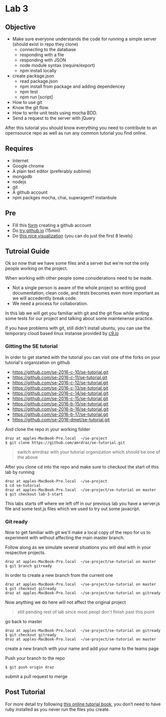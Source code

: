 # Lab 3

## Objective

- Make sure everyone understands the code for running a simple server (should exist in repo they clone)
    - connecting to the database
    - responding with a file
    - responding with JSON
    - node module syntax (require/export)
    - npm install locally
- create package.json
    - read package.json
    - npm install from package and adding dependencey
    - npm test
    - npm run [script]
- How to use git
- Know the git flow.
- How to write unit tests using mocha BDD.
- Send a request to the server with jQuery

After this tutorial you should know everything you need to contribute to an opernsource repo as well as run any common tutorial you find online.


## Requires

- Internet
- Google chrome
- A plain text editor (preferably sublime)
- mongodb
- nodejs
- git
- A github account
- npm packges mocha, chai, superagent? instanbule

## Pre

- Fill this [form](https://docs.google.com/forms/d/1p2NTsF4bZSSeTwakwAbNJaePHwL1VmSQMR0GESy7j2A/viewform) creating a github account
- Do [try.github.io](https://try.github.io) (15min)
- Do [this nice visualization](http://pcottle.github.io/learnGitBranching/) (you can do just the first 8 levels)

## Tutroial Guide

Ok so now that we have some files and a server but we're not the only people working on the project.

When working with other people some considerations need to be made.

- Not a single person is aware of the whole project so writing good documentation, clean code, and tests becomes even more important as we will accedentlly break code.
- We need a process for collaboration.

In this lab we will get you familiar with git and the git flow while writing some tests for our project and talking about some maintenense practice.

If you have problems with git, still didn't install ubuntu, you can use the temporary cloud based linux instanse provided by [c9.io](c9.io)


### Gitting the SE tutorial

In order to get started with the tutorial you can visit one of the forks on your tutorial's organization on github

- https://github.com/se-2016-c-10/se-tutorial.git
- https://github.com/se-2016-c-11/se-tutorial.git
- https://github.com/se-2016-c-12/se-tutorial.git
- https://github.com/se-2016-c-13/se-tutorial.git
- https://github.com/se-2016-c-14/se-tutorial.git
- https://github.com/se-2016-c-15/se-tutorial.git
- https://github.com/se-2016-b-15/se-tutorial.git
- https://github.com/se-2016-b-16/se-tutorial.git
- https://github.com/se-2016-b-17/se-tutorial.git
- https://github.com/se-2016-dmet/se-tutorial.git

And clone the repo in your working folder

```
draz at apples-MacBook-Pro.local  ~/se-project
$ git clone https://github.com/amrdraz/se-tutorial.git
```

> switch amrdraz with your tutorial organization which should be one of the above

After you clone cd into the repo and make sure to checkout the start of this lab by running

```
draz at apples-MacBook-Pro.local  ~/se-project
$ cd se-tutorial
draz at apples-MacBook-Pro.local  ~/se-project/se-tutorial on master
$ git checkout lab-3-start
```

This labs starts off where we left off in our previous lab you have a server.js file and some test.js files which we used to try out some javacript.

### Git ready

Now to get familiar with git we'll make a local copy of the repo for us to experiment with without affecting the main master branch.

Follow along as we simulate several situations you will deal with in your respective projects.

```
draz at apples-MacBook-Pro.local  ~/se-project/se-tutorial on master
$ git branch gitready
```

In order to create a new branch from the current one

```
draz at apples-MacBook-Pro.local  ~/se-project/se-tutorial on master
$ git checkout gitready
draz at apples-MacBook-Pro.local  ~/se-project/se-tutorial on gitready
```

Now anything we do here will not affect the original project


> still pending rest of lab since most peopl don't finish past this point

go back to master


```
draz at apples-MacBook-Pro.local  ~/se-project/se-tutorial on gitready
$ git checkout gitready
draz at apples-MacBook-Pro.local  ~/se-project/se-tutorial on master
```

create a new branch with your name and add your name to the teams page

Push your branch to the repo

```
$ git push origin draz
```

submit a pull request to merge

## Post Tutorial

For more detail try following [this online tutorial book](http://gitimmersion.com), you don’t need to have ruby installed as you never run the files you create.





[mdn-re-intro-to-js]: https://developer.mozilla.org/en-US/docs/Web/JavaScript/A_re-introduction_to_JavaScript
